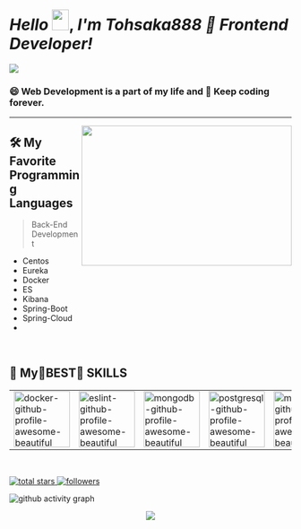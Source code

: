 <meta name="react-developer-portfolio"/>
<meta name="react"/>
<meta name="next"/>
<meta name="vue" />
<meta name="front-end" />
<h1 align="left">
    <em>Hello </em> <img src="source/Hi.gif" height="37px" width="30px">, <em> I'm Tohsaka888 </em>
    <em> 🚀 Frontend Developer! </em>
</h1>

<img src="https://readme-typing-svg.herokuapp.com/?lines=React%20and%20Vue%20Front-end%20Developer&font=Abril+Fatface&width=800&height=90&color=58a6ff&vCenter=true&size=45&duration=4000&pause=1500">

### :smile: Web Development is a part of my life and :book: Keep coding forever.

---

<a href="#"><img align="right" height="250" width="375" alt="" src="./source/back-new.gif"/></a>

## 🛠️ My Favorite Programming Languages

> Back-End Development

- Centos
- Eureka
- Docker
- ES
- Kibana
- Spring-Boot
- Spring-Cloud
-

<br>

## 💫 My🌟BEST🌟 SKILLS

<p align="center">
    <table>
        <tr>
            <!-- <td><img src="https://img.icons8.com/color/344/html-5.png" alt="html5-github-profile-awesome-beautiful" width="100"/></td> -->
            <!-- <td><img src="https://www.vectorlogo.zone/logos/javascript/javascript-icon.svg" alt="javascript-github-profile-awesome-beautiful" width="100"/></td> -->
            <!-- <td><img src="https://www.vectorlogo.zone/logos/typescriptlang/typescriptlang-icon.svg" alt="typescript-github-profile-awesome-beautiful" width="100"/></td> -->
            <!-- <td><img src="https://www.vectorlogo.zone/logos/nodejs/nodejs-icon.svg" alt="nodejs-github-profile-awesome-beautiful" width="100"/></td> -->
            <!-- <td><img src="https://www.vectorlogo.zone/logos/nestjs/nestjs-icon.svg" alt="nestjs-github-profile-awesome-beautiful" width="100"/></td> -->
            <!-- <td><img src="https://www.vectorlogo.zone/logos/expressjs/expressjs-icon.svg" alt="expressjs-github-profile-awesome-beautiful" width="100"/></td> -->
            <!-- <td><img src="https://www.vectorlogo.zone/logos/reactjs/reactjs-icon.svg" alt="reactjs-github-profile-awesome-beautiful" width="100"/></td> -->
            <!-- <td><img src="https://mdbcdn.b-cdn.net/wp-content/themes/mdbootstrap4/content/en/_mdb5/_assets/img/icons/angular.png" alt="angular-github-profile-awesome-beautiful" width="100" style="visibility: visible;"></td> -->
            <!-- <td><img src="https://mdbcdn.b-cdn.net/wp-content/themes/mdbootstrap4/content/en/_mdb5/_assets/img/icons/vue.png" alt="vue-github-profile-awesome-beautiful" width="100" style="visibility: visible;"></td> -->
            <!-- <td><img src="https://www.vectorlogo.zone/logos/nuxtjs/nuxtjs-icon.svg" alt="nuxtjs-github-profile-awesome-beautiful" width="100" style="visibility: visible;"></td> -->
            <!-- <td><img src="https://www.theconsolelogs.com/react/redux.svg" alt="redux-github-profile-awesome-beautiful" width="100"/></td> -->
            <!-- <td><img src="https://www.vectorlogo.zone/logos/graphql/graphql-icon.svg" alt="graphql-github-profile-awesome-beautiful" width="100"/></td> -->
            <!-- <td><img src="https://www.vectorlogo.zone/logos/apollographql/apollographql-icon.svg" alt="apollographql-github-profile-awesome-beautiful" width="100"/></td> -->
            <!-- <td><img src="https://www.vectorlogo.zone/logos/python/python-icon.svg" alt="python-github-profile-awesome-beautiful" width="100"/></td> -->
            <!-- <td><img src="https://img.icons8.com/color/344/css3.png" alt="css3-github-profile-awesome-beautiful" width="100"/></td> -->
        </tr>
        <tr>
            <!-- <td><img src="https://mdbcdn.b-cdn.net/wp-content/themes/mdbootstrap4/content/en/_mdb5/_assets/img/icons/bootstrap.png" alt="bootstrap-github-profile-awesome-beautiful" width="100" style="visibility: visible;"/></td> -->
            <!-- <td><img src="https://www.vectorlogo.zone/logos/tailwindcss/tailwindcss-icon.svg" alt="tailwindcss-github-profile-awesome-beautiful" width="100"/></td> -->
            <!-- <td><img src="https://www.vectorlogo.zone/logos/laravel/laravel-icon.svg" alt="laravel-github-profile-awesome-beautiful" width="100" style="visibility: visible;"/></td> -->
            <!-- <td><img src="https://www.vectorlogo.zone/logos/php/php-icon.svg" alt="php-github-profile-awesome-beautiful" width="100" style="visibility: visible;"/></td> -->
            <!-- <td><img src="https://www.vectorlogo.zone/logos/mochajs/mochajs-icon.svg" alt="aws-github-profile-awesome-beautiful" width="100"/></td> -->
            <td><img src="https://www.vectorlogo.zone/logos/docker/docker-icon.svg" alt="docker-github-profile-awesome-beautiful" width="100"/></td>
            <td><img src="https://www.vectorlogo.zone/logos/git-scm/git-scm-icon.svg" alt="eslint-github-profile-awesome-beautiful" width="100"/></td>
            <td><img src="https://www.vectorlogo.zone/logos/mongodb/mongodb-icon.svg" alt="mongodb-github-profile-awesome-beautiful" width="100" style="visibility: visible;"/></td>
            <td><img src="https://www.vectorlogo.zone/logos/postgresql/postgresql-icon.svg" alt="postgresql-github-profile-awesome-beautiful" width="100" style="visibility: visible;"/></td>
            <td><img src="https://www.vectorlogo.zone/logos/mysql/mysql-icon.svg" alt="mysql-github-profile-awesome-beautiful" width="100" style="visibility: visible;"/></td>
            <!-- <td><img src="https://www.vectorlogo.zone/logos/amazon/amazon-tile.svg" alt="amazon-github-profile-awesome-beautiful" width="100" style="visibility: visible;"/></td> -->
            <!-- <td><img src="https://www.vectorlogo.zone/logos/visualstudio_code/visualstudio_code-icon.svg" alt="visualstudio_code-github-profile-awesome-beautiful" width="100" style="visibility: visible;"/></td> -->
            <td><img src="https://www.vectorlogo.zone/logos/google/google-icon.svg" alt="google-github-profile-awesome-beautiful" width="100" style="visibility: visible;"/></td>
            <td><img src="https://www.vectorlogo.zone/logos/firefox/firefox-icon.svg" alt="firefox-github-profile-awesome-beautiful" width="100" style="visibility: visible;"/></td>
            <td><img src="https://www.vectorlogo.zone/logos/linux/linux-icon.svg" alt="linux-github-profile-awesome-beautiful" width="100"/></td>
        </tr>
        <!-- <tr> -->
            <!-- <td><img src="https://www.vectorlogo.zone/logos/firebase/firebase-icon.svg" alt="amazon-github-profile-awesome-beautiful" width="100" style="visibility: visible;"/></td> -->
            <!-- <td><img src="https://www.vectorlogo.zone/logos/jquery/jquery-icon.svg" alt="linux-github-profile-awesome-beautiful" width="100"/></td> -->
        <!-- </tr> -->
    </table>
</p>
<br>
<p align="left">
    <a href="https://github.com/QUICKLyas?tab=repositories&sort=stargazers">
        <img alt="total stars" title="Total stars on GitHub" src="https://custom-icon-badges.herokuapp.com/badge/dynamic/json?logo=star&color=55960c&labelColor=488207&label=Stars&style=for-the-badge&query=%24.stars&url=https://api.github-star-counter.workers.dev/user/tohsaka888"/>
    </a>
    <a href="https://github.com/QUICKLyas?tab=followers">
        <img alt="followers" title="Follow me on Github" src="https://custom-icon-badges.herokuapp.com/github/followers/tohsaka888?color=236ad3&labelColor=1155ba&style=for-the-badge&logo=person-add&label=Follow&logoColor=white"/>
    </a>
</p>

<!-- ## My GitHub Stats 📊

<p align="left">
    <img src="https://github-readme-stats.vercel.app/api?username=tohsaka888&title_color=FFFF00&icon_color=00FFFF&text_color=FFFFFF&bg_color=000000&show_icons=true&hide_border=true" alt="readme-stats-niclas" height="180px" />
    <img src="https://github-readme-stats.vercel.app/api/top-langs/?username=tohsaka888&layout=compact&theme=highcontrast&hide_border=true" alt="used-langs-niclas" height="180px"/>
</p>

<p align="left">
    <img src="https://github-profile-trophy.vercel.app/?username=tohsaka888&no-bg=true&column=7&theme=discord&margin-w=15" alt="trophy-niclas" height="200px"/>
</p> -->

![github activity graph](https://github-readme-activity-graph.cyclic.app/graph?username=tohsaka888&theme=react-dark)

<p align="center">
    <img align="center" src="http://github-readme-streak-stats.herokuapp.com?user=QUICKLyas&theme=highcontrast&hide_border=true"/>
</p>
